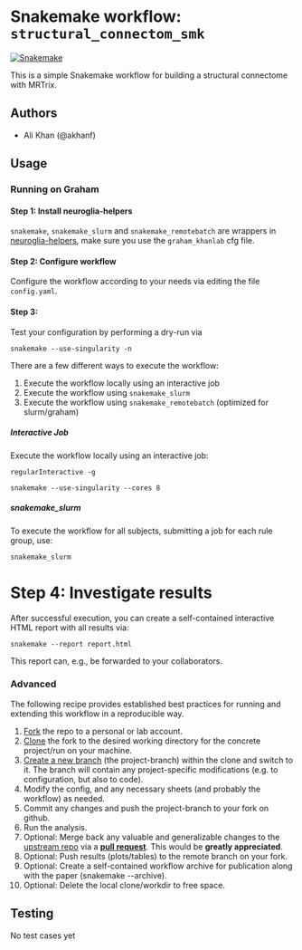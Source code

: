 # Snakemake workflow: `structural_connectom_smk`

[![Snakemake](https://img.shields.io/badge/snakemake-≥3.12.0-brightgreen.svg)](https://snakemake.bitbucket.io)

This is a simple Snakemake workflow for building a structural connectome with MRTrix. 

## Authors

* Ali Khan (@akhanf)

## Usage

### Running on Graham

#### Step 1: Install neuroglia-helpers

`snakemake`, `snakemake_slurm` and `snakemake_remotebatch` are wrappers in [neuroglia-helpers](http://github.com/khanlab/neuroglia-helpers), make sure you use the `graham_khanlab` cfg file.

#### Step 2: Configure workflow

Configure the workflow according to your needs via editing the file `config.yaml`.


#### Step 3: 

Test your configuration by performing a dry-run via

    snakemake --use-singularity -n

There are a few different ways to execute the workflow:
  1. Execute the workflow locally using an interactive job
  2. Execute the workflow using `snakemake_slurm`
  3. Execute the workflow using `snakemake_remotebatch` (optimized for slurm/graham)

##### Interactive Job

Execute the workflow locally using an interactive job:
    
    regularInteractive -g  

    snakemake --use-singularity --cores 8 

##### snakemake_slurm

To execute the workflow for all subjects, submitting a job for each rule group, use:

    snakemake_slurm

# Step 4: Investigate results

After successful execution, you can create a self-contained interactive HTML report with all results via:

    snakemake --report report.html

This report can, e.g., be forwarded to your collaborators.

### Advanced

The following recipe provides established best practices for running and extending this workflow in a reproducible way.

1. [Fork](https://help.github.com/en/articles/fork-a-repo) the repo to a personal or lab account.
2. [Clone](https://help.github.com/en/articles/cloning-a-repository) the fork to the desired working directory for the concrete project/run on your machine.
3. [Create a new branch](https://git-scm.com/docs/gittutorial#_managing_branches) (the project-branch) within the clone and switch to it. The branch will contain any project-specific modifications (e.g. to configuration, but also to code).
4. Modify the config, and any necessary sheets (and probably the workflow) as needed.
5. Commit any changes and push the project-branch to your fork on github.
6. Run the analysis.
7. Optional: Merge back any valuable and generalizable changes to the [upstream repo](https://github.com/snakemake-workflows/zona-diffparc) via a [**pull request**](https://help.github.com/en/articles/creating-a-pull-request). This would be **greatly appreciated**.
8. Optional: Push results (plots/tables) to the remote branch on your fork.
9. Optional: Create a self-contained workflow archive for publication along with the paper (snakemake --archive).
10. Optional: Delete the local clone/workdir to free space.


## Testing

No test cases yet


